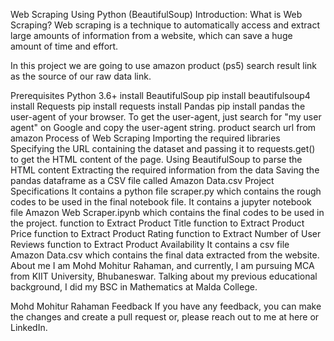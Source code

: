 Web Scraping Using Python (BeautifulSoup)
Introduction: What is Web Scraping?
Web scraping is a technique to automatically access and extract large amounts of information from a website, which can save a huge amount of time and effort.

In this project we are going to use amazon product (ps5) search result link as the source of our raw data link.

Prerequisites
Python 3.6+
install BeautifulSoup pip install beautifulsoup4
install Requests pip install requests
install Pandas pip install pandas
the user-agent of your browser. To get the user-agent, just search for "my user agent" on Google and copy the user-agent string.
product search url from amazon
Process of Web Scraping
Importing the required libraries
Specifying the URL containing the dataset and passing it to requests.get() to get the HTML content of the page.
Using BeautifulSoup to parse the HTML content
Extracting the required information from the data
Saving the pandas dataframe as a CSV file called Amazon Data.csv
Project Specifications
It contains a python file scraper.py which contains the rough codes to be used in the final notebook file.
It contains a jupyter notebook file Amazon Web Scraper.ipynb which contains the final codes to be used in the project.
function to Extract Product Title
function to Extract Product Price
function to Extract Product Rating
function to Extract Number of User Reviews
function to Extract Product Availability
It contains a csv file Amazon Data.csv which contains the final data extracted from the website.
About me
I am Mohd Mohitur Rahaman, and currently, I am pursuing MCA from KIIT University, Bhubaneswar. Talking about my previous educational background, I did my BSC in Mathematics at Malda College.

Mohd Mohitur Rahaman
Feedback
If you have any feedback, you can make the changes and create a pull request or, please reach out to me at here or LinkedIn.

